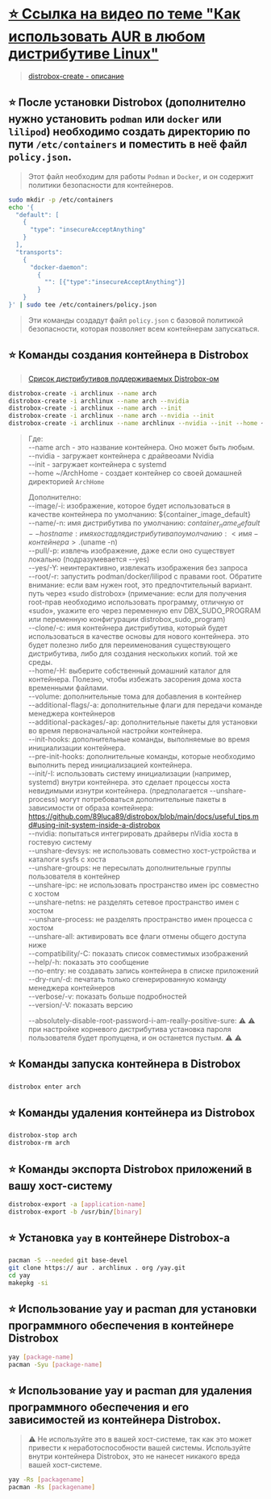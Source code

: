 # [⭐️ Ссылка на видео по теме "Как использовать AUR в любом дистрибутиве Linux"](https://www.youtube.com/watch?v=RHOcNRWiL4g)

> [distrobox-create - описание](https://github.com/89luca89/distrobox/blob/main/docs/usage/distrobox-create.md)

## ⭐️ После установки Distrobox (дополнително нужно установить `podman` или `docker` или `lilipod`) необходимо создать директорию по пути `/etc/containers` и поместить в неё файл `policy.json`.

> Этот файл необходим для работы `Podman` и `Docker`, и он содержит политики безопасности для контейнеров.

```bash
sudo mkdir -p /etc/containers
echo '{
  "default": [
    {
      "type": "insecureAcceptAnything"
    }
  ],
  "transports":
    {
      "docker-daemon":
        {
          "": [{"type":"insecureAcceptAnything"}]
        }
    }
}' | sudo tee /etc/containers/policy.json
```

> Эти команды создадут файл `policy.json` с базовой политикой безопасности, которая позволяет всем контейнерам запускаться.

## ⭐️ Команды создания контейнера в Distrobox

> [Срисок дистрибутивов поддерживаемых Distrobox-ом](https://repology.org/project/distrobox/versions)

```bash
distrobox-create -i archlinux --name arch
distrobox-create -i archlinux --name arch --nvidia
distrobox-create -i archlinux --name arch --init
distrobox-create -i archlinux --name arch --nvidia --init
distrobox-create -i archlinux --name archlinux --nvidia --init --home ~/ArchHome
```

> Где:  
> --name arch - это название контейнера. Оно может быть любым.  
> --nvidia - загружает контейнера с драйвеоами Nvidia  
> --init - загружает контейнера с systemd  
> --home ~/ArchHome - создает контейнер со своей домашней директорией `ArchHome`
> 
> Дополнително:  
> --image/-i: изображение, которое будет использоваться в качестве контейнера по умолчанию: ${container_image_default}  
> --name/-n: имя дистрибутива по умолчанию: ${container_name_default}  
> --hostname: имя хоста для дистрибутива по умолчанию: <имя-контейнера>.$(uname -n)  
> --pull/-p: извлечь изображение, даже если оно существует локально (подразумевается --yes)  
> --yes/-Y: неинтерактивно, извлекать изображения без запроса  
> --root/-r: запустить podman/docker/lilipod с правами root. Обратите внимание: если вам нужен root, это предпочтительный вариант. путь через «sudo distrobox» (примечание: если для получения root-прав необходимо использовать программу, отличную от   «sudo», укажите его через переменную env DBX_SUDO_PROGRAM или переменную конфигурации distrobox_sudo_program)  
> --clone/-c: имя контейнера дистрибутива, который будет использоваться в качестве основы для нового контейнера. это будет полезно либо для переименования существующего дистрибутива, либо для создания нескольких копий. той же среды.  
> --home/-H: выберите собственный домашний каталог для контейнера. Полезно, чтобы избежать засорения дома хоста временными файлами.  
> --volume: дополнительные тома для добавления в контейнер  
> --additional-flags/-a: дополнительные флаги для передачи команде менеджера контейнеров  
> --additional-packages/-ap: дополнительные пакеты для установки во время первоначальной настройки контейнера.  
> --init-hooks: дополнительные команды, выполняемые во время инициализации контейнера.  
> --pre-init-hooks: дополнительные команды, которые необходимо выполнить перед инициализацией контейнера.  
> --init/-I: использовать систему инициализации (например, systemd) внутри контейнера. это сделает процессы хоста невидимыми изнутри контейнера. (предполагается --unshare-process) могут потребоваться дополнительные пакеты в зависимости от образа   контейнера: https://github.com/89luca89/distrobox/blob/main/docs/useful_tips.md#using-init-system-inside-a-distrobox  
> --nvidia: попытаться интегрировать драйверы nVidia хоста в гостевую систему  
> --unshare-devsys: не использовать совместно хост-устройства и каталоги sysfs с хоста  
> --unshare-groups: не пересылать дополнительные группы пользователя в контейнер  
> --unshare-ipc: не использовать пространство имен ipc совместно с хостом  
> --unshare-netns: не разделять сетевое пространство имен с хостом  
> --unshare-process: не разделять пространство имен процесса с хостом  
> --unshare-all: активировать все флаги отмены общего доступа ниже  
> --compatibility/-C: показать список совместимых изображений  
> --help/-h: показать это сообщение  
> --no-entry: не создавать запись контейнера в списке приложений   
> --dry-run/-d: печатать только сгенерированную команду менеджера контейнеров  
> --verbose/-v: показать больше подробностей  
> --version/-V: показать версию  
>   
> --absolutely-disable-root-password-i-am-really-positive-sure: ⚠️ ⚠️ при настройке корневого дистрибутива установка пароля пользователя будет пропущена, и он останется пустым. ⚠️ ⚠️    
>    

## ⭐️ Команды запуска контейнера в Distrobox

```bash
distrobox enter arch
```

## ⭐️ Команды удаления контейнера из Distrobox

```bash
distrobox-stop arch
distrobox-rm arch
```

## ⭐️ Команды экспорта Distrobox приложений в вашу хост-систему

```bash
distrobox-export -a [application-name]
distrobox-export -b /usr/bin/[binary]
```

## ⭐️ Установка `yay` в контейнере Distrobox-а

```bash
pacman -S --needed git base-devel
git clone https:// aur . archlinux . org /yay.git
cd yay
makepkg -si
```

## ⭐️ Использование yay и pacman для установки программного обеспечения в контейнере Distrobox

```bash
yay [package-name]
pacman -Syu [package-name]
```

## ⭐️ Использование yay и pacman для удаления программного обеспечения и его зависимостей из контейнера Distrobox.
> ⚠️ Не используйте это в вашей хост-системе, так как это может привести к неработоспособности вашей системы. Используйте внутри контейнера Distrobox, это не нанесет никакого вреда вашей хост-системе.

```bash
yay -Rs [packagename]
pacman -Rs [packagename]
```
